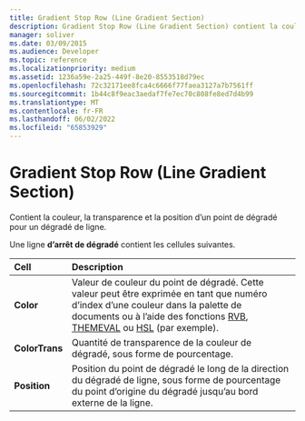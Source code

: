 ```yaml
---
title: Gradient Stop Row (Line Gradient Section)
description: Gradient Stop Row (Line Gradient Section) contient la couleur, la transparence et la position d’un point de dégradé pour un dégradé de ligne.
manager: soliver
ms.date: 03/09/2015
ms.audience: Developer
ms.topic: reference
ms.localizationpriority: medium
ms.assetid: 1236a59e-2a25-449f-8e20-8553518d79ec
ms.openlocfilehash: 72c32171ee8fca4c6666f77faea3127a7b7561ff
ms.sourcegitcommit: 1b44c8f9eac3aedaf7fe7ec70c808fe8ed7d4b99
ms.translationtype: MT
ms.contentlocale: fr-FR
ms.lasthandoff: 06/02/2022
ms.locfileid: "65853929"
---
```

# <a name="gradient-stop-row-line-gradient-section"></a>Gradient Stop Row (Line Gradient Section)

Contient la couleur, la transparence et la position d’un point de dégradé pour un dégradé de ligne.
  
Une ligne **d’arrêt de dégradé** contient les cellules suivantes. 
  
|**Cell**|**Description**|
|:-----|:-----|
|**Color** <br/> |Valeur de couleur du point de dégradé. Cette valeur peut être exprimée en tant que numéro d’index d’une couleur dans la palette de documents ou à l’aide des fonctions [RVB](rgb-function-visioshapesheet.md), [THEMEVAL](themeval-function.md) ou [HSL](hsl-function.md) (par exemple). |
|**ColorTrans** <br/> |Quantité de transparence de la couleur de dégradé, sous forme de pourcentage. |
|**Position** <br/> |Position du point de dégradé le long de la direction du dégradé de ligne, sous forme de pourcentage du point d’origine du dégradé jusqu’au bord externe de la ligne. |
   


